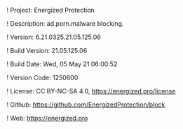 ! Project: Energized Protection

! Description: ad.porn.malware blocking.

! Version: 6.21.0325.21.05.125.06

! Build Version: 21.05.125.06

! Build Date: Wed, 05 May 21 06:00:52

! Version Code: 1250600

! License: CC BY-NC-SA 4.0, https://energized.pro/license

! Github: https://github.com/EnergizedProtection/block

! Web: https://energized.pro

